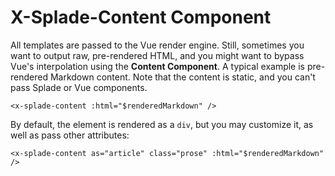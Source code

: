 # X-Splade-Content Component

All templates are passed to the Vue render engine. Still, sometimes you want to output raw, pre-rendered HTML, and you might want to bypass Vue's interpolation using the **Content Component**. A typical example is pre-rendered Markdown content. Note that the content is static, and you can't pass Splade or Vue components.

```blade
<x-splade-content :html="$renderedMarkdown" />
```

By default, the element is rendered as a `div`, but you may customize it, as well as pass other attributes:

```blade
<x-splade-content as="article" class="prose" :html="$renderedMarkdown" />
```